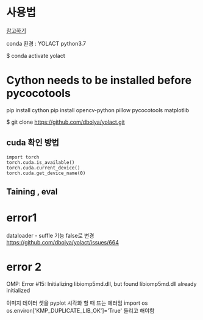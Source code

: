 # 사용법

[참고하기](https://ksg980920.tistory.com/2)


conda 환경 : YOLACT python3.7

$ conda activate yolact

# Cython needs to be installed before pycocotools
pip install cython
pip install opencv-python pillow pycocotools matplotlib 





$ git clone https://github.com/dbolya/yolact.git





## cuda 확인 방법
```
import torch
torch.cuda.is_available()
torch.cuda.current_device()
torch.cuda.get_device_name(0)
```

## Taining , eval


# error1
dataloader - suffle 기능 false로 변경
https://github.com/dbolya/yolact/issues/664


# error 2 
OMP: Error #15: Initializing libiomp5md.dll, but found libiomp5md.dll already initialized

 이미지 데이터 셋을 pyplot 시각화 할 때 뜨는 에러임 
import os
os.environ['KMP_DUPLICATE_LIB_OK']='True' 돌리고 해야함

